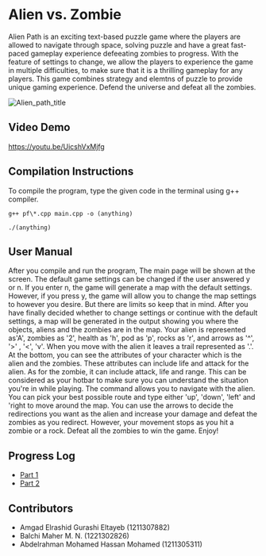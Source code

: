 # Alien vs. Zombie

Alien Path is an exciting text-based puzzle game where the players are allowed to navigate through space, solving puzzle and have a great fast-paced gameplay experience defeeating zombies to progress. With the feature of settings to change, we allow the players to experience the game in multiple difficulties, to make sure that it is a thrilling gameplay for any players. This game combines strategy and elemtns of puzzle to provide unique gaming experience. Defend the universe and defeat all the zombies.

![Alien_path_title](https://i.ibb.co/WFR71vC/Screenshot-20230217-042024.png "Alien Path")

## Video Demo

https://youtu.be/UicshVxMjfg

## Compilation Instructions

To compile the program, type the given code in the terminal using g++ compiler.

```
g++ pf\*.cpp main.cpp -o (anything)
```
```
./(anything)
```

## User Manual

After you compile and run the program, The main page will be shown at the screen. The default game settings can be changed if the user answered y or n. If you enter n, the game will generate a map with the default settings. However, if you press y,  the game will allow you to change the map settings to however you desire. But there are limits so keep that in mind. After you have finally decided whether to change settings or continue with the default settings, a map will be generated in the output showing you where the objects, aliens and the zombies are in the map. Your alien is represented as'A', zombies as '2', health  as 'h', pod as 'p', rocks as 'r', and arrows as '^', '>' , '<', 'v'. When you move with the alien it leaves a trail represented as '.'. At the bottom, you can see the attributes of your character which is the alien and the zombies. These attributes can include life and attack for the alien. As for the zombie, it can include attack, life and range. This can be considered as your hotbar to make sure you can understand the situation you're in while playing. The command allows you to navigate with the alien. You can pick your best possible route and type either 'up', 'down', 'left' and 'right to move around the map. You can use the arrows to decide the redirections you want as the alien and increase your damage and defeat the zombies as you redirect. However, your movement stops as you hit a zombie or a rock. Defeat all the zombies to win the game. Enjoy!


## Progress Log

- [Part 1](PART1.md)
- [Part 2](PART2.md)

## Contributors

- Amgad Elrashid Gurashi Eltayeb (1211307882)
- Balchi Maher M.  N. (1221302826)
- Abdelrahman Mohamed Hassan Mohamed (1211305311)

